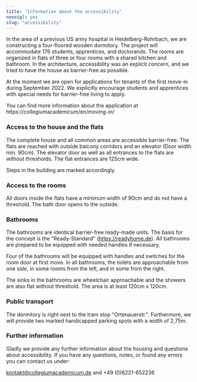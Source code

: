 ```yaml
---
title: "Information about the accessibility"
novoigl: yes
slug: "accessibility"
---
```


In the area of a previous US army hospital in Heidelberg-Rohrbach, we are constructing a four-floored wooden dormitory. The project will accommodate 176 students, apprentices, and doctorands. The rooms are organized in flats of three or four rooms with a shared kitchen and bathroom. In the architecture, accessibility was an explicit concern, and we tried to have the house as barrier-free as possible.

At the moment we are open for applications for tenants of the first move-in during September 2022. We explicitly encourage students and apprentices with special needs for barrier-free living to apply.

You can find more information about the application at https://collegiumacademicum/en/moving-in/

### Access to the house and the flats

The complete house and all common areas are accessible barrier-free. The flats are reached with outside balcony corridors and an elevator (Door width min. 90cm). The elevator door as well as all entrances to the flats are without thresholds. The flat entrances are 125cm wide.

Steps in the building are marked accordingly.

### Access to the rooms

All doors inside the flats have a minimum width of 90cm and do not have a threshold. The bath door opens to the outside.

### Bathrooms

The bathrooms are identical barrier-free ready-made units. The basis for the concept is the "Ready-Standard" (https://readyhome.de). All bathrooms are prepared to be equipped with needed handles if necessary.

Four of the bathrooms will be equipped with handles and switches for the room door at first move. In all bathrooms, the toilets are approachable from one side, in some rooms from the left, and in some from the right.

The sinks in the bathrooms are wheelchair approachable and the showers are also flat without threshold. The area is at least 120cm x 120cm.

### Public transport

The dormitory is right next to the tram stop "Ortenauerstr.". Furthermore, we will provide two marked handicapped parking spots with a width of 2,75m.

### Further information 

Gladly we provide any further information about the housing and questions about accessibility. If you have any questions, notes, or found any errors you can contact us under:

kontakt@collegiumacademicum.de and +49 (0)6221-652236

